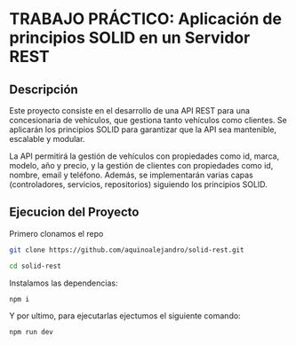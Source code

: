 # TRABAJO PRÁCTICO: Aplicación de principios SOLID en un Servidor REST
## Descripción
Este proyecto consiste en el desarrollo de una API REST para una concesionaria de vehículos, que gestiona tanto vehículos como clientes. Se aplicarán los principios SOLID para garantizar que la API sea mantenible, escalable y modular.

La API permitirá la gestión de vehículos con propiedades como id, marca, modelo, año y precio, y la gestión de clientes con propiedades como id, nombre, email y teléfono. Además, se implementarán varias capas (controladores, servicios, repositorios) siguiendo los principios SOLID.

## Ejecucion del Proyecto
  Primero clonamos el repo
 ~~~bash  
 git clone https://github.com/aquinoalejandro/solid-rest.git

 cd solid-rest
~~~  

 Instalamos las dependencias:
  ~~~bash  
 npm i
~~~  
 
 Y por ultimo, para ejecutarlas ejectumos el siguiente comando:
  ~~~bash  
 npm run dev
~~~  
